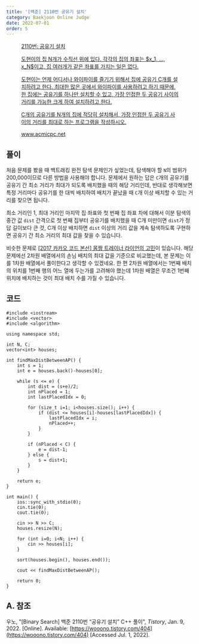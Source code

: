 ```yaml
---
title: '[백준] 2110번 공유기 설치'
category: Baekjoon Online Judge
date: 2022-07-01
order: 5
---
```


<figure class="opengraph"><a href="https://www.acmicpc.net/problem/2110" data-source-url="https://www.acmicpc.net/problem/2110">
<div class="og-image" style="background-image: url('https://drive.google.com/uc?export=view&id=1nCax5mgwtYA82T46I_ntU1afsBBNkrLr');"></div>
<div class="og-text">
<p class="og-title">2110번: 공유기 설치</p>
<p class="og-desc">도현이의 집 N개가 수직선 위에 있다. 각각의 집의 좌표는 $x_1, ..., x_N$이고, 집 여러개가 같은 좌표를 가지는 일은 없다.

도현이는 언제 어디서나 와이파이를 즐기기 위해서 집에 공유기 C개를 설치하려고 한다. 최대한 많은 곳에서 와이파이를 사용하려고 하기 때문에, 한 집에는 공유기를 하나만 설치할 수 있고, 가장 인접한 두 공유기 사이의 거리를 가능한 크게 하여 설치하려고 한다.

C개의 공유기를 N개의 집에 적당히 설치해서, 가장 인접한 두 공유기 사이의 거리를 최대로 하는 프로그램을 작성하시오.</p>
<p class="og-host">www.acmicpc.net</p></div></a></figure>

## 풀이
처음 문제를 봤을 때 백트래킹 완전 탐색 문제인가 싶었는데, 탐색해야 할 `N`의 범위가 200,000이므로 다른 방법을 사용해야 합니다. 문제에서 원하는 답은 `C`개의 공유기를 공유기 간 최소 거리가 최대가 되도록 배치했을 때의 해당 거리인데, 반대로 생각해보면 특정 거리마다 공유기를 한 대씩 배치하여 배치가 끝났을 때 `C`개 이상 배치할 수 있는 거리를 찾으면 됩니다.

최소 거리인 1, 최대 거리인 마지막 집 좌표와 첫 번째 집 좌표 차에 대해서 이분 탐색의 중간 값 `dist` 간격으로 첫 번째 집부터 공유기를 배치했을 때 C개 미만이면 `dist`가 정답 길이보다 큰 것, C개 이상 배치하면 `dist` 이상의 거리 값을 계속 탐색하도록 구현하면 공유기 간 최소 거리의 최대 값을 찾을 수 있습니다.

비슷한 문제로 [[2017 카카오 코드 본선] 몸짱 트레이너 라이언의 고민]({{site.url}}/algorithm/programmers/2017-kakao-code-final/1838-cpp/)이 있습니다. 해당 문제에선 2차원 배열에서의 손님 배치의 최대 값을 기준으로 비교했는데, 본 문제는 이를 1차원 배열에서 풀이한다고 생각할 수 있겠네요. 한 편 2차원 배열에서는 1번째 배치의 위치를 1번째 행의 어느 열에 두는가를 고려해야 했는데 1차원 배열은 무조건 1번째 위치에 배치하는 것이 최대 배치 수를 가질 수 있습니다.

## 코드
```cpp::lineons
#include <iostream>
#include <vector>
#include <algorithm>

using namespace std;

int N, C;
vector<int> houses;

int findMaxDistBetweenAP() {
    int s = 1;
    int e = houses.back()-houses[0];

    while (s <= e) {
        int dist = (s+e)/2;
        int nPlaced = 1;
        int lastPlacedIdx = 0;

        for (size_t i=1; i<houses.size(); i++) {
            if (dist <= houses[i]-houses[lastPlacedIdx]) {
                lastPlacedIdx = i;
                nPlaced++;
            }
        }

        if (nPlaced < C) {
            e = dist-1;
        } else {
            s = dist+1;
        }
    }

    return e;
}

int main() {
    ios::sync_with_stdio(0);
    cin.tie(0);
    cout.tie(0);

    cin >> N >> C;
    houses.resize(N);

    for (int i=0; i<N; i++) {
        cin >> houses[i];
    }

    sort(houses.begin(), houses.end());

    cout << findMaxDistBetweenAP();

    return 0;
}
```

## A. 참조
우노, "[Binary Search] 백준 2110번 “공유기 설치” C++ 풀이", *Tistory*, Jan. 9, 2022. [Online]. Available: [https://wooono.tistory.com/404](https://wooono.tistory.com/404) [Accessed Jul. 1, 2022].
